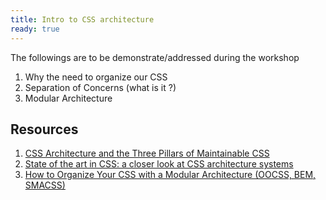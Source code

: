 ```yaml
---
title: Intro to CSS architecture
ready: true
---
```


The followings are to be demonstrate/addressed during the workshop

1. Why the need to organize our CSS
2. Separation of Concerns (what is it ?)
3. Modular Architecture

## Resources

1. [CSS Architecture and the Three Pillars of Maintainable CSS](https://www.sitepoint.com/css-architecture-and-the-three-pillars-of-maintainable-css/)
2. [State of the art in CSS: a closer look at CSS architecture systems](https://medium.com/openmindonline/state-of-the-art-in-css-a-closer-look-at-css-architecture-systems-544339a6c625)
3. [How to Organize Your CSS with a Modular Architecture (OOCSS, BEM, SMACSS)](https://snipcart.com/blog/organize-css-modular-architecture)
